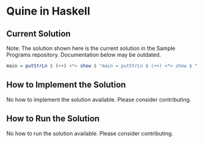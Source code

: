 # Quine in Haskell

## Current Solution

Note: The solution shown here is the current solution in the Sample Programs repository. Documentation below may be outdated.

```Haskell
main = putStrLn $ (++) <*> show $ "main = putStrLn $ (++) <*> show $ "

```

## How to Implement the Solution

No how to implement the solution available. Please consider contributing.

## How to Run the Solution

No how to run the solution available. Please consider contributing.